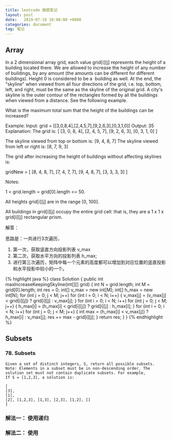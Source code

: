 ```yaml
---
title: leetcode 做题笔记
layout: post
date:   2019-07-10 10:08:00 +0800
categories: document
tag: 笔记
---
```


## Array

In a 2 dimensional array grid, each value grid[i][j] represents 
the height of a building located there. We are allowed to increase 
the height of any number of buildings, by any amount (the amounts can 
be different for different buildings). Height 0 is considered to be a 
building as well. At the end, the "skyline" when viewed from all four 
directions of the grid, i.e. top, bottom, left, and right, must be the 
same as the skyline of the original grid. A city's skyline is the outer 
contour of the rectangles formed by all the buildings when viewed from a 
distance. See the following example.

What is the maximum total sum that the height of the buildings can be increased?


Example:
Input: grid = [[3,0,8,4],[2,4,5,7],[9,2,6,3],[0,3,1,0]]
Output: 35
Explanation: 
The grid is:
[ [3, 0, 8, 4], 
  [2, 4, 5, 7],
  [9, 2, 6, 3],
  [0, 3, 1, 0] ]

The skyline viewed from top or bottom is: [9, 4, 8, 7]
The skyline viewed from left or right is: [8, 7, 9, 3]

The grid after increasing the height of buildings without affecting skylines is:

gridNew = [ [8, 4, 8, 7],
        [7, 4, 7, 7],
        [9, 4, 8, 7],
        [3, 3, 3, 3] ]

Notes:

1 < grid.length = grid[0].length <= 50.

All heights grid[i][j] are in the range [0, 100].

All buildings in grid[i][j] occupy the entire grid cell: that is, they are a 1 x 1 x grid[i][j] rectangular prism.

解答：

思路是：一共进行3次遍历，
1. 第一次，获取竖直方向投影列表 v_max 
2. 第二次，获取水平方向的投影列表 h_max; 
3. 进行第三次遍历，矩阵中每一个元素的高度都可以增加到对应位置的竖直投影和水平投影中较小的一个。

{% highlight java %}
class Solution {
    public int maxIncreaseKeepingSkyline(int[][] grid) {
        int N = grid.length;
		int M = grid[0].length;
		int res = 0;
		int[] v_max = new int[M];
		int[] h_max = new int[N];
		for (int j = 0; j < M; j++)
			for (int i = 0; i < N; i++)
			{
				v_max[j] = (v_max[j] < grid[i][j]) ? grid[i][j] : v_max[j];
			}
		for (int i = 0; i < N; i++)
			for (int j = 0; j < M; j++)
			{
				h_max[i] = (h_max[i] < grid[i][j]) ? grid[i][j] : h_max[i];
			}
		for (int i = 0; i < N; i++)
			for (int j = 0; j < M; j++)
			{
				int max = (h_max[i] < v_max[j]) ? h_max[i] : v_max[j];
				res += max - grid[i][j];
			}
		return res;
    }
}
{% endhighlight %}

## Subsets
### 78. Subsets
```
Given a set of distinct integers, S, return all possible subsets.
Note: Elements in a subset must be in non-descending order. The 
solution set must not contain duplicate subsets. For example, 
If S = [1,2,3], a solution is:

[
[3],
[1],
[2], [1,2,3], [1,3], [2,3], [1,2], []
]

```
### 解法一： 使用递归

### 解法二： 使用

